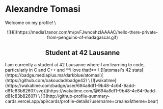 # Alexandre Tomasi
Welcome on my profile! \
<div align="center"> ![Hi](https://media1.tenor.com/m/pvFJwncehzIAAAAC/hello-there-private-from-penguins-of-madagascar.gif) </div>
<h2 align="center"> Student at 42 Lausanne </h2>
I am currently a student at 42 Lausanne where I am learning to code, particularly in C and C++ and **i love that!** \
[![atomasi's 42 stats](https://badge.mediaplus.ma/darkblue/atomasi)](https://github.com/oakoudad/badge42) \
[![wakatime](https://wakatime.com/badge/user/694a8df1-9b48-4c64-9add-d81c83b82607.svg)](https://wakatime.com/@694a8df1-9b48-4c64-9add-d81c83b82607) \
![](http://github-profile-summary-cards.vercel.app/api/cards/profile-details?username=crealex&theme=bear)


